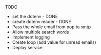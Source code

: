 TODO
- set the dotenv - DONE
- create dotenv reader - DONE
- Pass the whole email from pop to smtp
- Allow multiple search words
- Implement logging
- Create loop (add value for unread emails)
- Deploy service